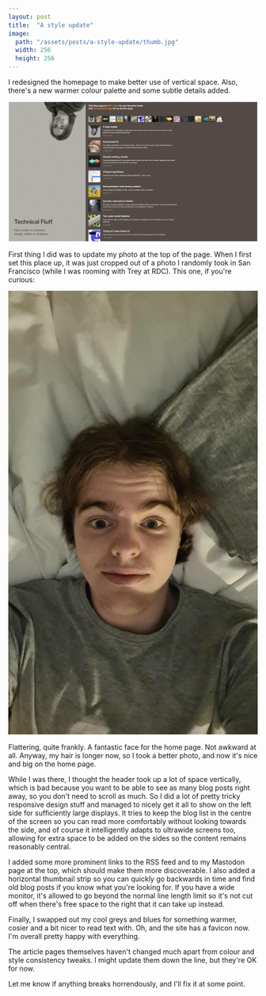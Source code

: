 ```yaml
---
layout: post
title:  "A style update"
image:
  path: "/assets/posts/a-style-update/thumb.jpg"
  width: 256
  height: 256
---
```

I redesigned the homepage to make better use of vertical space. Also, there's a
new warmer colour palette and some subtle details added.

![A photo of the new homepage.](/assets/posts/a-style-update/homepage.jpg)

First thing I did was to update my photo at the top of the page. When I first
set this place up, it was just cropped out of a photo I randomly took in San
Francisco (while I was rooming with Trey at RDC). This one, if you're curious:

![I'm laying on bedsheets next to a folded grey t-shirt, with an open-eyed expression.](/assets/posts/a-style-update/random-photo.jpg)

Flattering, quite frankly. A fantastic face for the home page. Not awkward at
all. Anyway, my hair is longer now, so I took a better photo, and now it's nice
and big on the home page.

While I was there, I thought the header took up a lot of space vertically, which
is bad because you want to be able to see as many blog posts right away, so you
don't need to scroll as much. So I did a lot of pretty tricky responsive design
stuff and managed to nicely get it all to show on the left side for sufficiently
large displays. It tries to keep the blog list in the centre of the screen so
you can read more comfortably without looking towards the side, and of course it
intelligently adapts to ultrawide screens too, allowing for extra space to be
added on the sides so the content remains reasonably central.

I added some more prominent links to the RSS feed and to my Mastodon page at the
top, which should make them more discoverable. I also added a horizontal
thumbnail strip so you can quickly go backwards in time and find old blog posts
if you know what you're looking for. If you have a wide monitor, it's allowed
to go beyond the normal line length limit so it's not cut off when there's free
space to the right that it can take up instead.

Finally, I swapped out my cool greys and blues for something warmer, cosier and
a bit nicer to read text with. Oh, and the site has a favicon now. I'm overall
pretty happy with everything.

The article pages themselves haven't changed much apart from colour and style
consistency tweaks. I might update them down the line, but they're OK for now.

Let me know if anything breaks horrendously, and I'll fix it at some point.